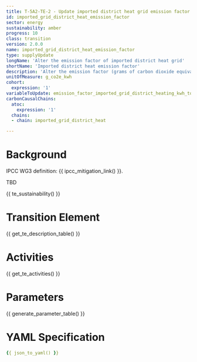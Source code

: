 ```yaml
---
title: T-5A2-TE-2 - Update imported district heat grid emission factor
id: imported_grid_district_heat_emission_factor
sector: energy
sustainability: amber
progress: 10
class: transition
version: 2.0.0
name: imported_grid_district_heat_emission_factor
type: supplyUpdate
longName: 'Alter the emission factor of imported district heat grid'
shortName: 'Imported district heat emission factor'
description: 'Alter the emission factor (grams of carbon dioxide equivalent per kilowatt-hour) for the district heat grid'
unitOfMeasure: g_co2e_kwh
cohort:
  expression: '1'
variableToUpdate: emission_factor_imported_grid_district_heating_kwh_to_co2e
carbonCausalChains:
  atoc:
    expression: '1'
  chains:
  - chain: imported_grid_district_heat

---
```




# Background

IPCC WG3 definition: {{ ipcc_mitigation_link() }}.

TBD




{{ te_sustainability() }}

# Transition Element

{{ get_te_description_table() }}




# Activities

{{ get_te_activities() }}


# Parameters

{{ generate_parameter_table() }}


# YAML Specification

```yaml
{{ json_to_yaml() }}
```
